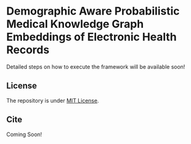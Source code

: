 # Demographic Aware Probabilistic Medical Knowledge Graph Embeddings of Electronic Health Records

Detailed steps on how to execute the framework will be available soon!

## License
The repository is under [MIT License](LICENCE).

## Cite
Coming Soon!